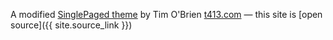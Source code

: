 A modified [SinglePaged theme](https://github.com/t413/SinglePaged) by Tim O'Brien [t413.com](http://t413.com/)
&mdash;
this site is [open source]({{ site.source_link }})
